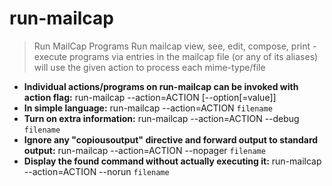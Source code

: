 # run-mailcap
> Run MailCap Programs
> Run mailcap view, see, edit, compose, print - execute programs via entries in the mailcap file (or any of its aliases) will use the given action to process each mime-type/file
- **Individual actions/programs on run-mailcap can be invoked with action flag:**
run-mailcap --action=ACTION [--option[=value]]
- **In simple language:**
run-mailcap --action=ACTION `filename`
- **Turn on extra information:**
run-mailcap --action=ACTION --debug `filename`
- **Ignore any "copiousoutput" directive and forward output to standard output:**
run-mailcap --action=ACTION --nopager `filename`
- **Display the found command without actually executing it:**
run-mailcap --action=ACTION --norun `filename`
